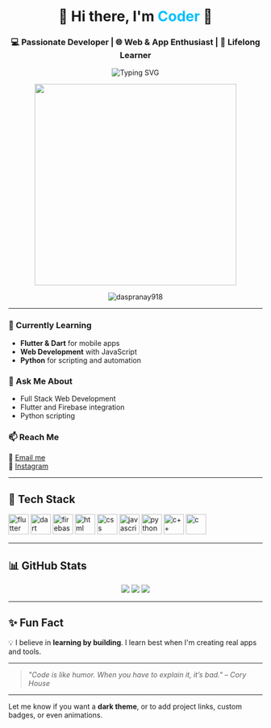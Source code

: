 <h1 align="center">🚀 Hi there, I'm <span style="color:#00bfff">Coder</span> 👋</h1>
<h3 align="center">💻 Passionate Developer | 🌐 Web & App Enthusiast | 🧠 Lifelong Learner</h3>

<p align="center">
  <img src="https://readme-typing-svg.herokuapp.com?font=Fira+Code&duration=3000&pause=1000&color=00F7FF&center=true&vCenter=true&multiline=true&width=435&lines=I+am+a+coding+enthusiast;Flutter+%7C+Web+Dev+%7C+Python+Lover;Building+Projects+%26+Solving+Problems!" alt="Typing SVG" />
</p>

<p align="center">
  <img src="https://images.squarespace-cdn.com/content/v1/5769fc401b631bab1addb2ab/1541580611624-TE64QGKRJG8SWAIUS7NS/coding-freak.gif" width="400" />
</p>

<p align="center">
  <img src="https://komarev.com/ghpvc/?username=daspranay918&label=Profile%20views&color=0e75b6&style=flat" alt="daspranay918" />
</p>

---

### 🌱 Currently Learning
- **Flutter & Dart** for mobile apps
- **Web Development** with JavaScript
- **Python** for scripting and automation

### 💬 Ask Me About
- Full Stack Web Development  
- Flutter and Firebase integration  
- Python scripting  

### 📫 Reach Me
📧 [Email me](mailto:daspranay918@gmail.com)  
📸 [Instagram](https://instagram.com/daspranay9182021)

---

## 🧰 Tech Stack

<p align="left">
  <a href="https://flutter.dev/" target="_blank"><img src="https://cdn.jsdelivr.net/gh/devicons/devicon/icons/flutter/flutter-original.svg" alt="flutter" width="40" height="40"/></a>
  <a href="https://dart.dev/" target="_blank"><img src="https://cdn.jsdelivr.net/gh/devicons/devicon/icons/dart/dart-original.svg" alt="dart" width="40" height="40"/></a>
  <a href="https://firebase.google.com/" target="_blank"><img src="https://www.vectorlogo.zone/logos/firebase/firebase-icon.svg" alt="firebase" width="40" height="40"/></a>
  <a href="https://developer.mozilla.org/en-US/docs/Web/HTML" target="_blank"><img src="https://cdn.jsdelivr.net/gh/devicons/devicon/icons/html5/html5-original.svg" alt="html" width="40" height="40"/></a>
  <a href="https://developer.mozilla.org/en-US/docs/Web/CSS" target="_blank"><img src="https://cdn.jsdelivr.net/gh/devicons/devicon/icons/css3/css3-original.svg" alt="css" width="40" height="40"/></a>
  <a href="https://www.javascript.com/" target="_blank"><img src="https://cdn.jsdelivr.net/gh/devicons/devicon/icons/javascript/javascript-original.svg" alt="javascript" width="40" height="40"/></a>
  <a href="https://www.python.org" target="_blank"><img src="https://cdn.jsdelivr.net/gh/devicons/devicon/icons/python/python-original.svg" alt="python" width="40" height="40"/></a>
  <a href="https://isocpp.org/" target="_blank"><img src="https://cdn.jsdelivr.net/gh/devicons/devicon/icons/cplusplus/cplusplus-original.svg" alt="c++" width="40" height="40"/></a>
  <a href="https://www.cprogramming.com/" target="_blank"><img src="https://cdn.jsdelivr.net/gh/devicons/devicon/icons/c/c-original.svg" alt="c" width="40" height="40"/></a>
</p>

---

## 📊 GitHub Stats

<p align="center">
  <img src="https://github-readme-stats.vercel.app/api?username=daspranay918&show_icons=true&theme=radical&hide_border=true" />
  <img src="https://github-readme-streak-stats.herokuapp.com/?user=daspranay918&theme=radical&hide_border=true" />
  <img src="https://github-readme-stats.vercel.app/api/top-langs/?username=daspranay918&layout=compact&theme=radical&hide_border=true" />
</p>

---

## ✨ Fun Fact

💡 I believe in **learning by building**. I learn best when I'm creating real apps and tools.

---

> _"Code is like humor. When you have to explain it, it’s bad." – Cory House_

---

Let me know if you want a **dark theme**, or to add project links, custom badges, or even animations.
